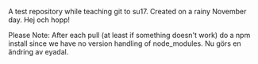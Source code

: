 A test repository while teaching git to su17.
Created on a rainy November day.
Hej och hopp!

Please Note:
After each pull (at least if something doesn't work) 
do a npm install since we have no version handling
of node_modules.
Nu görs en ändring av eyadal.
